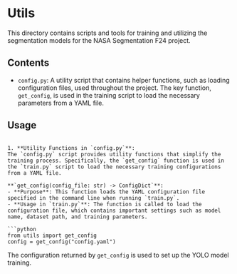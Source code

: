 # Utils

This directory contains scripts and tools for training and utilizing the segmentation models for the NASA Segmentation F24 project.

## Contents

- `config.py`: A utility script that contains helper functions, such as loading configuration files, used throughout the project. The key function, `get_config`, is used in the training script to load the necessary parameters from a YAML file.

## Usage

   ```

1. **Utility Functions in `config.py`**: 
   The `config.py` script provides utility functions that simplify the training process. Specifically, the `get_config` function is used in the `train.py` script to load the necessary training configurations from a YAML file. 

   **`get_config(config_file: str) -> ConfigDict`**:
   - **Purpose**: This function loads the YAML configuration file specified in the command line when running `train.py`.
   - **Usage in `train.py`**: The function is called to load the configuration file, which contains important settings such as model name, dataset path, and training parameters.

   ```python
   from utils import get_config
   config = get_config("config.yaml")
   ```

   The configuration returned by `get_config` is used to set up the YOLO model training.

